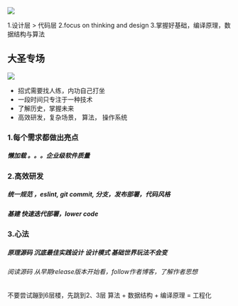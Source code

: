 
![](https://upload-images.jianshu.io/upload_images/15312191-e9413ea16aaf3772.png?imageMogr2/auto-orient/strip%7CimageView2/2/w/1240)

1.设计层 > 代码层
2.focus on thinking and design
3.掌握好基础，编译原理，数据结构与算法

##  大圣专场
![](https://upload-images.jianshu.io/upload_images/15312191-7488fd985d555217.png?imageMogr2/auto-orient/strip%7CimageView2/2/w/1240)

- 招式需要找人练，内功自己打坐
- 一段时间只专注于一种技术
- 了解历史，掌握未来
- 高效研发，复杂场景， 算法， 操作系统
### 1.每个需求都做出亮点
##### 懒加载 。。。企业级软件质量
### 2.高效研发
##### 统一规范 ，eslint, git commit, 分支，发布部署，代码风格
##### 基建 快速迭代部署，lower code
### 3.心法
##### 原理源码  沉底最佳实践设计 设计模式  基础世界玩法不会变
###### 阅读源码 从早期release版本开始看，follow作者博客，了解作者思想
不要尝试蹦到6层楼，先跳到2、3层
算法 + 数据结构 + 编译原理 = 工程化

